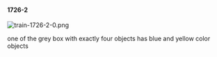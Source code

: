 #### 1726-2
![train-1726-2-0.png](https://github.com/lil-lab/nlvr/raw/master/nlvr/train/images/38/train-1726-2-0.png "train-1726-2-0.png")

one of the grey box with exactly four objects has  blue and yellow color objects